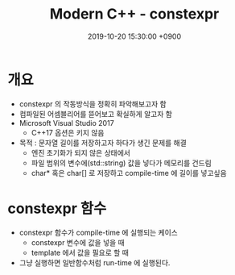 ﻿---
title: "Modern C++ - constexpr"
date: 2019-10-20 15:30:00 +0900
tags:
  - programming
  - cpp
  - constexpr
---

개요
===
* constexpr 의 작동방식을 정확히 파악해보고자 함
* 컴파일된 어셈블리어를 뜯어보고 확실하게 알고자 함
* Microsoft Visual Studio 2017
	* C++17 옵션은 키지 않음
* 목적 : 문자열 길이를 저장하고자 하다가 생긴 문제를 해결
	* 엔진 초기화가 되지 않은 상태에서
	* 파일 범위의 변수에(std::string) 값을 넣다가 메모리를 건드림
	* char* 혹은 char[] 로 저장하고 compile-time 에 길이를 넣고싶음


constexpr 함수
===
* constexpr 함수가 compile-time 에 실행되는 케이스
	* constexpr 변수에 값을 넣을 때
	* template 에서 값을 필요로 할 때
* 그냥 실행하면 일반함수처럼 run-time 에 실행된다.
